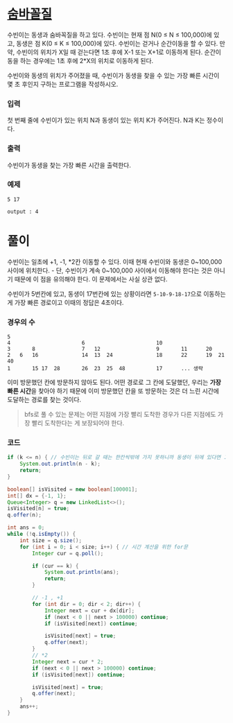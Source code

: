
# [숨바꼴질](https://www.acmicpc.net/problem/1697)

수빈이는 동생과 숨바꼭질을 하고 있다. 수빈이는 현재 점 N(0 ≤ N ≤ 100,000)에 있고, 동생은 점 K(0 ≤ K ≤ 100,000)에 있다. 수빈이는 걷거나 순간이동을 할 수 있다. 만약, 수빈이의 위치가 X일 때 걷는다면 1초 후에 X-1 또는 X+1로 이동하게 된다. 순간이동을 하는 경우에는 1초 후에 2*X의 위치로 이동하게 된다.

수빈이와 동생의 위치가 주어졌을 때, 수빈이가 동생을 찾을 수 있는 가장 빠른 시간이 몇 초 후인지 구하는 프로그램을 작성하시오.

### 입력
첫 번째 줄에 수빈이가 있는 위치 N과 동생이 있는 위치 K가 주어진다. N과 K는 정수이다.

### 출력
수빈이가 동생을 찾는 가장 빠른 시간을 출력한다.

### 예제

    5 17

    output : 4

# 풀이
수빈이는 일초에 +1, -1, *2칸 이동할 수 있다.
이때 현재 수빈이와 동생은 0~100,000 사이에 위치한다.
    - 단, 수빈이가 계속 0~100,000 사이에서 이동해야 한다는 것은 아니기 때문에 이 점을 유의해야 한다. 이 문제에서는 사실 상관 없다.

수빈이가 5번칸에 있고, 동생이 17번칸에 있는 상황이라면 `5-10-9-18-17`으로 이동하는게 가장 빠른 경로이고 이때의 정답은 4초이다.

### 경우의 수
```
5
4                       6                       10
3       8               7   12                  9       11      20
2   6   16              14  13  24              18      22      19  21  40
1       15 17  28       26  23  25  48          17      ... 생략
```

이미 방문했던 칸에 방문하지 않아도 된다. 어떤 경로로 그 칸에 도달했던, 우리는 **가장 빠른 시간**을 찾아야 하기 때문에 이미 방문했던 칸을 또 방문하는 것은 더 느린 시간에 도달하는 경로를 찾는 것이다.

> bfs로 풀 수 있는 문제는 어떤 지점에 가장 빨리 도착한 경우가 다른 지점에도 가장 빨리 도착한다는 게 보장되어야 한다.

### 코드

```java
if (k <= n) { // 수빈이는 뒤로 갈 때는 한칸씩밖에 가지 못하니까 동생이 뒤에 있다면 그냥 뺀다
    System.out.println(n - k);
    return;
}

boolean[] isVisited = new boolean[100001];
int[] dx = {-1, 1};
Queue<Integer> q = new LinkedList<>();
isVisited[n] = true;
q.offer(n);

int ans = 0;
while (!q.isEmpty()) {
    int size = q.size();
    for (int i = 0; i < size; i++) { // 시간 계산을 위한 for문
        Integer cur = q.poll();

        if (cur == k) {
            System.out.println(ans);
            return;
        }

        // -1 , +1
        for (int dir = 0; dir < 2; dir++) {
            Integer next = cur + dx[dir];
            if (next < 0 || next > 100000) continue;
            if (isVisited[next]) continue;

            isVisited[next] = true;
            q.offer(next);
        }
        // *2
        Integer next = cur * 2;
        if (next < 0 || next > 100000) continue;
        if (isVisited[next]) continue;

        isVisited[next] = true;
        q.offer(next);
    }
    ans++;
}
```
